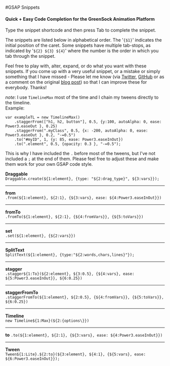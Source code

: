 #GSAP Snippets
#### Quick + Easy Code Completion for the GreenSock Animation Platform

Type the snippet shortcode and then press Tab to complete the snippet.

The snippets are listed below in alphabetical order. The '`{$1}`' indicates the initial position of the caret. Some snippets have multiple tab-stops, as indicated by '`${2} ${3} ${4}`' where the number is the order in which you tab through the snippet.

Feel free to play with, alter, expand, or do what you want with these snippets. If you come up with a very useful snippet, or a mistake or simply something that I have missed - Please let me know (via [Twitter](https://twitter.com/mandymadethis), [GitHub](https://github.com/MandyMadeThis) or as a comment on the original [blog post](http://mandymadethis.com/sublime-text-gsap-snippets/)) so that I can improve these for everybody. Thanks!

*note*: I use `TimelineMax` most of the time and I chain my tweens directly to the timeline.   
Example:   

    var exampleTL = new TimelineMax()
        .staggerFrom(["h1, h2, button"], 0.5, {y:100, autoAlpha: 0, ease: Power3.easeOut }, 0.25)
        .staggerFrom(".myClass", 0.5, {x: -200, autoAlpha: 0, ease: Power3.easeOut }, 0.2, "-=0.5")
        .to("#myID", 1, {y: 85, ease: Power3.easeInOut})
        .to(".element", 0.5, {opacity: 0.3 }, "-=0.5");


This is why I have included the `.` before most of the tweens, but I've not included a `;` at the end of them. Please feel free to adjust these and make them work for your own GSAP code style.       

**Draggable**   
`Draggable.create(${1:element}, {type: "${2:drag_type}", ${3:vars}});`      
  
---   

**from**     
`.from(${1:element}, ${2:1}, {${3:vars}, ease: ${4:Power3.easeInOut}})`      

---   

**fromTo**  
`.fromTo(${1:element}, ${2:1}, {${4:fromVars}}, {${5:toVars}})`   

---   

**set**  
`.set(${1:element}, {${2:vars}})`   

---   

**SplitText**  
`SplitText(${1:element}, {type:"${2:words,chars,lines}"});`  

---   

**stagger**   
`.stagger${1:To}(${2:element}, ${3:0.5}, {${4:vars}, ease: ${5:Power3.easeInOut}}, ${6:0.25})`   

---   

**staggerFromTo**   
`.staggerFromTo(${1:element}, ${2:0.5}, {${4:fromVars}}, {${5:toVars}}, ${6:0.25})`   

---   

**Timeline**   
`new Timeline${1:Max}(${2:{options\}})`   

---   

**to**
`.to(${1:element}, ${2:1}, {${3:vars}, ease: ${4:Power3.easeInOut}})`   

---   

**Tween**   
`Tween${1:Lite}.${2:to}(${3:element}, ${4:1}, {${5:vars}, ease: ${6:Power3.easeInOut}});`


